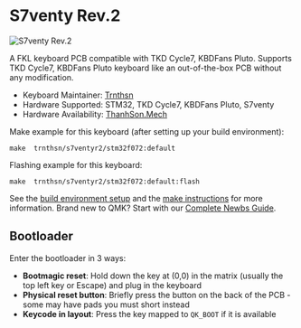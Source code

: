 # S7venty Rev.2

![S7venty Rev.2](https://i.imgur.com/e5qK66K.png)

A FKL keyboard PCB compatible with TKD Cycle7, KBDFans Pluto. Supports TKD Cycle7, KBDFans Pluto keyboard like an out-of-the-box PCB without any modification.

* Keyboard Maintainer: [Trnthsn](https://github.com/trnthsn)
* Hardware Supported: STM32, TKD Cycle7, KBDFans Pluto, S7venty
* Hardware Availability: [ThanhSon.Mech](https://www.facebook.com/ThanhSon.mech)

Make example for this keyboard (after setting up your build environment):

    make  trnthsn/s7ventyr2/stm32f072:default

Flashing example for this keyboard:

    make  trnthsn/s7ventyr2/stm32f072:default:flash

See the [build environment setup](https://docs.qmk.fm/#/getting_started_build_tools) and the [make instructions](https://docs.qmk.fm/#/getting_started_make_guide) for more information. Brand new to QMK? Start with our [Complete Newbs Guide](https://docs.qmk.fm/#/newbs).

## Bootloader

Enter the bootloader in 3 ways:

* **Bootmagic reset**: Hold down the key at (0,0) in the matrix (usually the top left key or Escape) and plug in the keyboard
* **Physical reset button**: Briefly press the button on the back of the PCB - some may have pads you must short instead
* **Keycode in layout**: Press the key mapped to `QK_BOOT` if it is available
